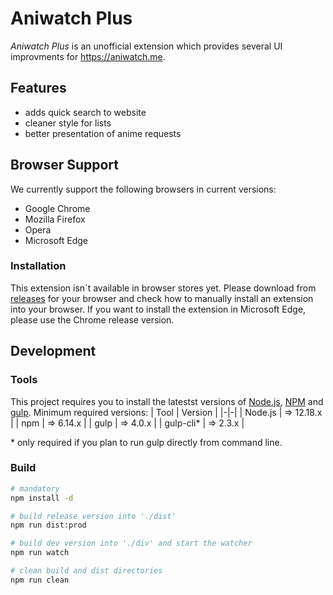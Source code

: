 # Aniwatch Plus
*Aniwatch Plus* is an unofficial extension which provides several UI improvments for https://aniwatch.me. 

## Features
* adds quick search to website
* cleaner style for lists
* better presentation of anime requests

## Browser Support
We currently support the following browsers in current versions:
* Google Chrome
* Mozilla Firefox
* Opera
* Microsoft Edge

### Installation
This extension isn´t available in browser stores yet. Please download from [releases](https://github.com/Serraniel/AniwatchPlus/releases) for your browser and check how to manually install an extension into your browser. If you want to install the extension in Microsoft Edge, please use the Chrome release version.

## Development
### Tools
This project requires you to install the latestst versions of [Node.js](https://nodejs.org/en/download/), [NPM](https://nodejs.org/en/download/) and [gulp](https://www.npmjs.com/package/gulp).
Minimum required versions:
| Tool | Version |
|-|-|
| Node.js | => 12.18.x |
| npm | => 6.14.x |
| gulp | => 4.0.x |
| gulp-cli\* | => 2.3.x |

\* only required if you plan to run gulp directly from command line.

### Build
```sh
# mandatory
npm install -d

# build release version into './dist'
npm run dist:prod

# build dev version into './div' and start the watcher
npm run watch

# clean build and dist directories
npm run clean
```
